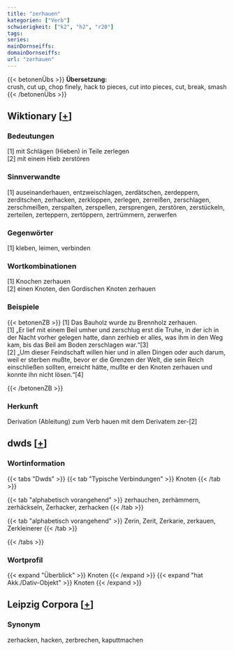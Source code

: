```yaml
---
title: "zerhauen"
kategorien: ["Verb"]
schwierigkeit: ["k2", "h2", "r20"]
tags:
series:
mainDornseiffs:
domainDornseiffs:
url: "zerhauen"
---
```


{{< betonenÜbs >}}
**Übersetzung:**  
crush, cut up, chop finely, hack to pieces, cut  into pieces, cut, break, smash  
{{< /betonenÜbs >}}

## Wiktionary [[+](https://de.wiktionary.org/wiki/zerhauen)]

### Bedeutungen
[1] mit Schlägen (Hieben) in Teile zerlegen  
[2] mit einem Hieb zerstören  

### Sinnverwandte
[1] auseinanderhauen, entzweischlagen, zerdätschen, zerdeppern, zerditschen, zerhacken, zerkloppen, zerlegen, zerreißen, zerschlagen, zerschmeißen, zerspalten, zerspellen, zersprengen, zerstören, zerstückeln, zerteilen, zerteppern, zertöppern, zertrümmern, zerwerfen  

### Gegenwörter
[1] kleben, leimen, verbinden  

### Wortkombinationen
[1] Knochen zerhauen  
[2] einen Knoten, den Gordischen Knoten zerhauen  

### Beispiele
{{< betonenZB >}}
[1] Das Bauholz wurde zu Brennholz zerhauen.  
[1] „Er lief mit einem Beil umher und zerschlug erst die Truhe, in der ich in der Nacht vorher gelegen hatte, dann zerhieb er alles, was ihm in den Weg kam, bis das Beil am Boden zerschlagen war.“[3]  
[2] „Um dieser Feindschaft willen hier und in allen Dingen oder auch darum, weil er sterben mußte, bevor er die Grenzen der Welt, die sein Reich einschließen sollten, erreicht hätte, mußte er den Knoten zerhauen und konnte ihn nicht lösen.“[4]  

{{< /betonenZB >}}
### Herkunft
Derivation (Ableitung) zum Verb hauen mit dem Derivatem zer-[2]  



## dwds [[+](https://www.dwds.de/wb/zerhauen)]

### Wortinformation
{{< tabs "Dwds" >}}
{{< tab "Typische Verbindungen" >}}
Knoten
{{< /tab >}}

{{< tab "alphabetisch vorangehend" >}}
zerhauchen, zerhämmern, zerhäckseln, Zerhacker, zerhacken
{{< /tab >}}

{{< tab "alphabetisch vorangehend" >}}
Zerin, Zerit, Zerkarie, zerkauen, Zerkleinerer
{{< /tab >}}

{{< /tabs >}}

### Wortprofil
{{< expand "Überblick" >}} Knoten {{< /expand >}}
{{< expand "hat Akk./Dativ-Objekt" >}} Knoten {{< /expand >}}

## Leipzig Corpora [[+](https://corpora.uni-leipzig.de/en/res?word=zerhauen&corpusId=deu_newscrawl-public_2018)]


### Synonym
zerhacken, hacken, zerbrechen, kaputtmachen

